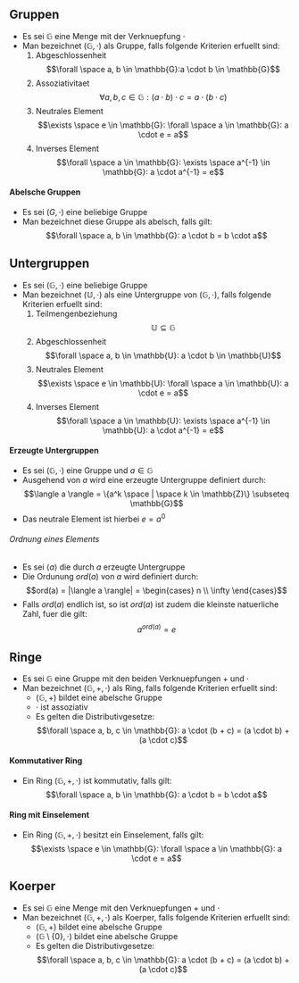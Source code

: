 ## Gruppen
- Es sei $\mathbb{G}$ eine Menge mit der Verknuepfung $\cdot$
- Man bezeichnet $(\mathbb{G}, \cdot)$ als Gruppe, falls folgende Kriterien erfuellt sind:
	1. Abgeschlossenheit
	$$\forall \space a, b \in \mathbb{G}:a \cdot b \in \mathbb{G}$$
	2. Assoziativitaet
	$$\forall a, b, c \in \mathbb{G}: (a \cdot b) \cdot c = a \cdot (b \cdot c)$$
	 3. Neutrales Element
	$$\exists \space e \in \mathbb{G}: \forall \space a \in \mathbb{G}: a \cdot e = a$$
	 4. Inverses Element
	$$\forall \space a \in \mathbb{G}: \exists \space a^{-1} \in \mathbb{G}: a \cdot a^{-1} = e$$
#### Abelsche Gruppen
- Es sei $(G, \cdot)$ eine beliebige Gruppe
- Man bezeichnet diese Gruppe als abelsch, falls gilt:
$$\forall \space a, b \in \mathbb{G}: a \cdot b = b \cdot a$$
## Untergruppen
- Es sei $(\mathbb{G}, \cdot)$ eine beliebige Gruppe
- Man bezeichnet $(\mathbb{U}, \cdot)$ als eine Untergruppe von $(\mathbb{G}, \cdot)$, falls folgende Kriterien erfuellt sind:
	1. Teilmengenbeziehung
	$$\mathbb{U} \subseteq \mathbb{G}$$
	 2. Abgeschlossenheit
	$$\forall \space a, b \in \mathbb{U}: a \cdot b \in \mathbb{U}$$
	 3. Neutrales Element
	$$\exists \space e \in \mathbb{U}: \forall \space a \in \mathbb{U}: a \cdot e = a$$
	 4. Inverses Element
	$$\forall \space a \in \mathbb{U}: \exists \space a^{-1} \in \mathbb{U}: a \cdot a^{-1} = e$$
#### Erzeugte Untergruppen
- Es sei $(\mathbb{G}, \cdot)$ eine Gruppe und $a \in \mathbb{G}$
- Ausgehend von $a$ wird eine erzeugte Untergruppe definiert durch:
$$\langle a \rangle = \{a^k \space | \space k \in \mathbb{Z}\} \subseteq \mathbb{G}$$
- Das neutrale Element ist hierbei $e = a^0$
###### Ordnung eines Elements
- Es sei $\langle a \rangle$ die durch $a$ erzeugte Untergruppe
- Die Ordunung $ord(a)$ von $a$ wird definiert durch:
$$ord(a) = |\langle a \rangle| = \begin{cases}
n \\
\infty
\end{cases}$$
- Falls $ord(a)$ endlich ist, so ist $ord(a)$ ist zudem die kleinste natuerliche Zahl, fuer die gilt:
$$a^{ord(a)} = e$$
## Ringe
- Es sei $\mathbb{G}$ eine Gruppe mit den beiden Verknuepfungen $+$ und $\cdot$
- Man bezeichnet $(\mathbb{G}, +, \cdot)$ als Ring, falls folgende Kriterien erfuellt sind:
	- $(\mathbb{G}, +)$ bildet eine abelsche Gruppe
	- $\cdot$ ist assoziativ
	 - Es gelten die Distributivgesetze:
	$$\forall \space a, b, c \in \mathbb{G}: a \cdot (b + c) = (a \cdot b) + (a \cdot c)$$
#### Kommutativer Ring
- Ein Ring $(\mathbb{G}, +, \cdot)$ ist kommutativ, falls gilt:
$$\forall \space a, b \in \mathbb{G}: a \cdot b = b \cdot a$$
#### Ring mit Einselement
- Ein Ring $(\mathbb{G}, +, \cdot)$ besitzt ein Einselement, falls gilt:
$$\exists \space e \in \mathbb{G}: \forall \space a \in \mathbb{G}: a \cdot e = a$$
## Koerper
- Es sei $\mathbb{G}$ eine Menge mit den Verknuepfungen $+$ und $\cdot$
- Man bezeichnet $(\mathbb{G}, +, \cdot)$ als Koerper, falls folgende Kriterien erfuellt sind:
	- $(\mathbb{G}, +)$ bildet eine abelsche Gruppe
	- $(\mathbb{G} \setminus \{0\}, \cdot)$ bildet eine abelsche Gruppe
	 - Es gelten die Distributivgesetze:
	$$\forall \space a, b, c \in \mathbb{G}: a \cdot (b + c) = (a \cdot b) + (a \cdot c)$$